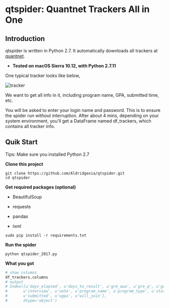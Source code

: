 # qtspider: Quantnet Trackers All in One

## Introduction

qtspider is written in Python 2.7. It automatically downloads all trackers at [quantnet](https://www.quantnet.com/tracker/).

- **Tested on macOS Sierra 10.12, with Python 2.7.11**

One typical tracker looks like below,

![tracker](https://cloud.githubusercontent.com/assets/10599422/24226628/e242501e-0f3d-11e7-847a-8b011a38fba5.png)

We want to get all info in it, including program name, GPA, submitted time, etc.

You will be asked to enter your login name and password. This is to ensure the spider run without interruption. After about 4 mins, depending on your system environment, you'll get a DataFrame named df_trackers, which contains all tracker info.

## Quik Start

Tips: Make sure you installed Python 2.7

**Clone this project**

```shell
git clone https://github.com/Aldridgexia/qtspider.git
cd qtspider
```

**Get required packages (optional)**

- BeautifulSoup


- requests
- pandas
- lxml

```shell
sudo pip install -r requirements.txt
```

**Run the spider**

```shell
python qtspider_2017.py
```

**What you got**

```python
# show columns
df_trackers.columns
# output
# Index([u'days_elapsed', u'days_to_result', u'gre_awa', u'gre_q', u'gre_v',
#       u'interview', u'note', u'program_name', u'program_type', u'status',
#       u'submitted', u'ugpa', u'will_join'],
#       dtype='object')
```